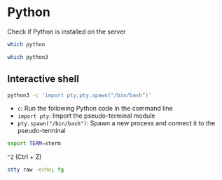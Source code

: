 # Python

Check if Python is installed on the server
```sh
which python
```
```sh
which python3
```

## Interactive shell

```sh
python3 -c 'import pty;pty.spawn("/bin/bash")'
```

- `c`: Run the following Python code in the command line
- `import pty`: Import the pseudo-terminal module
- `pty.spawn("/bin/bash")`: Spawn a new process and connect it to the
  pseudo-terminal


```sh
export TERM=xterm
```

`^Z` (Ctrl + Z)

```sh
stty raw -echo; fg
```
